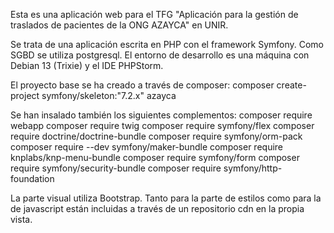 Esta es una aplicación web para el TFG "Aplicación para la gestión de traslados de pacientes de la ONG AZAYCA" en UNIR.

Se trata de una aplicación escrita en PHP con el framework Symfony. Como SGBD se utiliza postgresql. El entorno de desarrollo es una máquina con Debian 13 (Trixie) y el IDE PHPStorm.

El proyecto base se ha creado a través de composer:
  composer create-project symfony/skeleton:"7.2.x" azayca

Se han insalado también los siguientes complementos:
  composer require webapp
  composer require twig
  composer require symfony/flex
  composer require doctrine/doctrine-bundle
  composer require symfony/orm-pack
  composer require --dev symfony/maker-bundle
  composer require knplabs/knp-menu-bundle
  composer require symfony/form
  composer require symfony/security-bundle
  composer require symfony/http-foundation

La parte visual utiliza Bootstrap. Tanto para la parte de estilos como para la de javascript están incluidas a través de un repositorio cdn en la propia vista.
